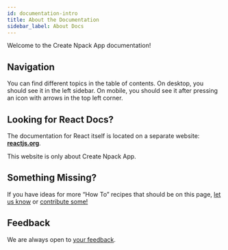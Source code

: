 ```yaml
---
id: documentation-intro
title: About the Documentation
sidebar_label: About Docs
---
```


Welcome to the Create Npack App documentation!

## Navigation

You can find different topics in the table of contents. On desktop, you should see it in the left sidebar. On mobile, you should see it after pressing an icon with arrows in the top left corner.

## Looking for React Docs?

The documentation for React itself is located on a separate website: **[reactjs.org](https://reactjs.org/)**.

This website is only about Create Npack App.

## Something Missing?

If you have ideas for more “How To” recipes that should be on this page, [let us know](https://github.com/facebook/create-react-app/issues) or [contribute some!](https://github.com/express-ts/create-npack-app/tree/master/docusaurus/docs)

## Feedback

We are always open to [your feedback](https://github.com/facebook/create-react-app/issues).
